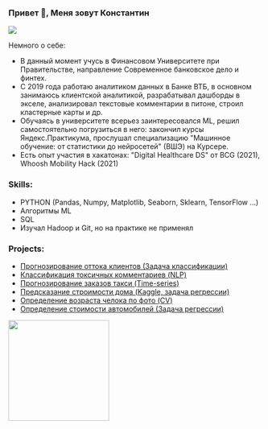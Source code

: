 ### Привет 👋, Меня зовут Константин
![](https://media.giphy.com/media/XD9o33QG9BoMis7iM4/giphy.gif)

Немного о себе:
* В данный момент учусь в Финансовом Университете при Правительстве, направление Современное банковское дело и финтех.
* С 2019 года работаю аналитиком данных в Банке ВТБ, в основном занимаюсь клиентской аналитикой, разрабатывал дашборды в экселе, анализировал текстовые комментарии в питоне, строил кластерные карты и др.
* Обучаясь в университете всерьез заинтересовался ML, решил самостоятельно погрузиться в него: закончил курсы Яндекс.Практикума, прослушал специализацию "Машинное обучение: от статистики до нейросетей" (ВШЭ) на Курсере.
* Есть опыт участия в хакатонах: "Digital Healthcare DS" от BCG (2021), Whoosh Mobility Hack (2021)


### Skills: 
* PYTHON (Pandas, Numpy, Matplotlib, Seaborn, Sklearn, TensorFlow ...)
* Алгоритмы ML 
* SQL 
* Изучал Hadoop и Git, но на практике не применял


### Projects:
* [Прогнозирование оттока клиентов (Задача классификации)](https://github.com/kostyabykov/DS-projects/tree/main/churn_prediction)
* [Классификация токсичных комментариев (NLP)](https://github.com/kostyabykov/DS-projects/tree/main/toxic_comments_classification)
* [Прогнозирование заказов такси (Time-series)](https://github.com/kostyabykov/DS-projects/tree/main/Taxi_prediction)
* [Предсказание строимости дома (Kaggle, задача регрессии)](https://github.com/kostyabykov/DS-projects/tree/main/house_price_prediction)
* [Определение возраста челока по фото (CV)](https://github.com/kostyabykov/DS-projects/tree/main/CV)
* [Определение стоимости автомобилей (Задача регрессии)](https://github.com/kostyabykov/DS-projects/tree/main/Car_price_prediction)
 

<a href="url"><img src="https://media.giphy.com/media/X5wqqXmtbttG121WMy/giphy.gif" align="left" height="200" width="200" ></a>

